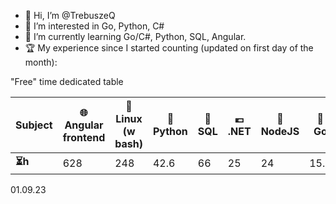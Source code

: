 - 👋 Hi, I’m @TrebuszeQ
- 👀 I’m interested in Go, Python, C#
- 🌱 I’m currently learning Go/C#, Python, SQL, Angular.
- 🏆 My experience since I started counting (updated on first day of the month):

"Free" time dedicated table
<table class="darkTable">
<thead>
  <tr>
    <th>Subject</th>
    <th>🌐 Angular frontend</th>
    <th>🐧 Linux (w bash)</th>
    <th>🐍 Python</th>
    <th>📓 SQL</th>
    <th>💶 .NET</th>
    <th>🌱 NodeJS</th>
    <th>🐹 Go</th>
    <th>🌋 Java</th>
    <th>🐳 Docker</th>
  </tr>
</thead>
<tbody>
  <tr>
    <td><strong>⏳h </strong></td>
    <td>628</td>
    <td>248</td>
    <td>42.6</td>
    <td>66</td>
    <td>25</td>
    <td>24</td>
    <td>15.9 </td>
    <td>14.5</td>
    <td>12.6</td>
  </tr>
</tbody>
</table>
01.09.23

<!---
TrebuszeQ/TrebuszeQ is a ✨ special ✨ repository because its `README.md` (this file) appears on your GitHub profile.
You can click the Preview link to take a look at your changes.
- 💞️ I’m looking to collaborate on ...
- 📫 How to reach me ...
--->
